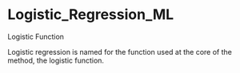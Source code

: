 # Logistic_Regression_ML

Logistic Function

Logistic regression is named for the function used at the core of the method, the logistic function.
